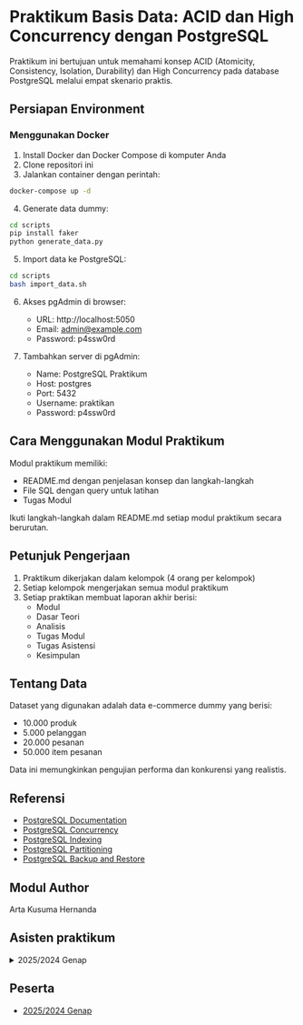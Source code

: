# Praktikum Basis Data: ACID dan High Concurrency dengan PostgreSQL

Praktikum ini bertujuan untuk memahami konsep ACID (Atomicity, Consistency, Isolation, Durability) dan High Concurrency pada database PostgreSQL melalui empat skenario praktis.

## Persiapan Environment

### Menggunakan Docker

1. Install Docker dan Docker Compose di komputer Anda
2. Clone repositori ini
3. Jalankan container dengan perintah:

```bash
docker-compose up -d
```

4. Generate data dummy:

```bash
cd scripts
pip install faker
python generate_data.py
```

5. Import data ke PostgreSQL:

```bash
cd scripts
bash import_data.sh
```

6. Akses pgAdmin di browser:
   - URL: http://localhost:5050
   - Email: admin@example.com
   - Password: p4ssw0rd

7. Tambahkan server di pgAdmin:
   - Name: PostgreSQL Praktikum
   - Host: postgres
   - Port: 5432
   - Username: praktikan
   - Password: p4ssw0rd

## Cara Menggunakan Modul Praktikum

Modul praktikum memiliki:
- README.md dengan penjelasan konsep dan langkah-langkah
- File SQL dengan query untuk latihan
- Tugas Modul

Ikuti langkah-langkah dalam README.md setiap modul praktikum secara berurutan.

## Petunjuk Pengerjaan

1. Praktikum dikerjakan dalam kelompok (4 orang per kelompok)
2. Setiap kelompok mengerjakan semua modul praktikum
4. Setiap praktikan membuat laporan akhir berisi:
   - Modul
   - Dasar Teori
   - Analisis
   - Tugas Modul
   - Tugas Asistensi
   - Kesimpulan 

## Tentang Data

Dataset yang digunakan adalah data e-commerce dummy yang berisi:
- 10.000 produk
- 5.000 pelanggan
- 20.000 pesanan
- 50.000 item pesanan

Data ini memungkinkan pengujian performa dan konkurensi yang realistis.

## Referensi

- [PostgreSQL Documentation](https://www.postgresql.org/docs/)
- [PostgreSQL Concurrency](https://www.postgresql.org/docs/current/mvcc.html)
- [PostgreSQL Indexing](https://www.postgresql.org/docs/current/indexes.html)
- [PostgreSQL Partitioning](https://www.postgresql.org/docs/current/ddl-partitioning.html)
- [PostgreSQL Backup and Restore](https://www.postgresql.org/docs/current/backup.html)

## Modul Author
Arta Kusuma Hernanda

## Asisten praktikum
<details>
  <summary>2025/2024 Genap</summary>
  
  1. 5024211001 - Reza Ali Nirwansyah
  2. 5024211004 - Kenanya Keandra Adriel Prasetyo
  3. 5024211005 - Sulthan Daffa Arif Mahmudi
  4. 5024211013 - Annafi Nur Jayani
  5. 5024221001 - Rezky Dwisantika Pujiastuti
  6. 5024221011 - Farrell Rafee Sudjatmiko
  7. 5024221023 - Hendrich Ardthian Breshman Panjaitan
  8. 5024221052 - Pranaditya Tri Jyotista Vavitram Putra Sudana
  9. 5024221058 - Rigel Ramadhani Waloni
  10. 5024221064 - Ahmad Wildan Syahputra
  11. 5024221066 - Imanuel Daulat Satrio Utomo Siahaan
  12. 5024221067 - Adhitya Raufarhan Sukmana
</details>

## Peserta
- [2025/2024 Genap](https://docs.google.com/spreadsheets/d/1laOQjuMvkfZmDMm7riRumSdqZqGLElz9pLVCdqsBnwo/edit?gid=0#gid=0)
